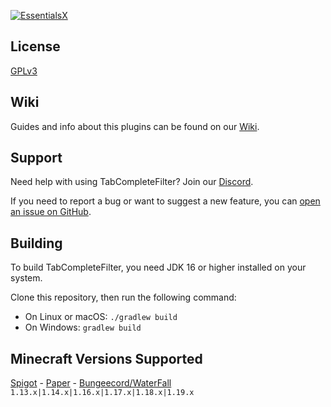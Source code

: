 [![EssentialsX](https://i.imgur.com/uCl2hUN.png)](https://essentialsx.net)

## License

[GPLv3](https://www.gnu.org/licenses/gpl-3.0.txt)

## Wiki

Guides and info about this plugins can be found on our [Wiki](https://lees-plugins.gitbook.io/tabcompletefilter/).

## Support

Need help with using TabCompleteFilter? Join our [Discord](https://discord.com/invite/h9abyCPPZX).

If you need to report a bug or want to suggest a new feature, you can [open an issue on GitHub](https://github.com/SirLeezus/TabCompleteFilter/issues).

## Building

To build TabCompleteFilter, you need JDK 16 or higher installed on your system.

Clone this repository, then run the following command:

* On Linux or macOS: `./gradlew build`
* On Windows: `gradlew build`

## Minecraft Versions Supported
[Spigot](https://www.spigotmc.org/) - [Paper](https://papermc.io/software/paper) - [Bungeecord/WaterFall](https://papermc.io/software/waterfall)
`1.13.x|1.14.x|1.16.x|1.17.x|1.18.x|1.19.x`